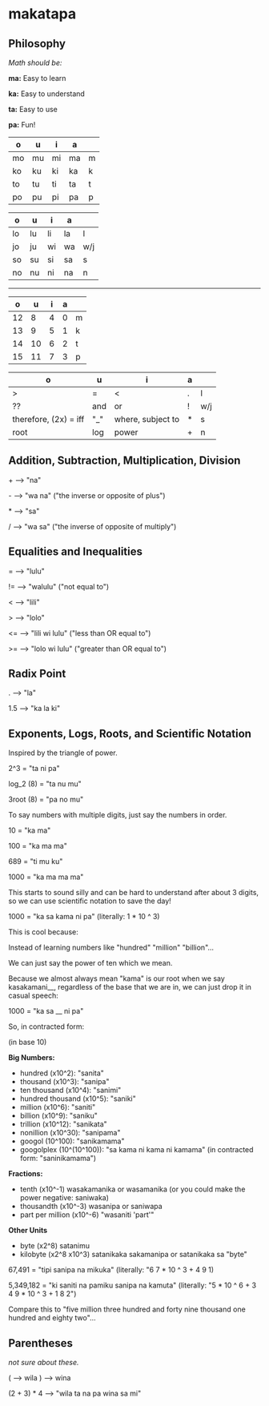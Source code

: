 # makatapa

## Philosophy

_Math should be:_

**ma:** Easy to learn

**ka:** Easy to understand

**ta:** Easy to use

**pa:** Fun!




|o|u|i|a||
|-|-|-|-|-|
|mo|mu|mi|ma|m|
|ko|ku|ki|ka|k|
|to|tu|ti|ta|t|
|po|pu|pi|pa|p|

|o|u|i|a||
|-|-|-|-|-|
|lo|lu|li|la|l|
|jo|ju|wi|wa|w/j|
|so|su|si|sa|s|
|no|nu|ni|na|n|

---

|o|u|i|a||
|-|-|-|-|-|
|12|8|4|0|m|
|13|9|5|1|k|
|14|10|6|2|t|
|15|11|7|3|p|

|o|u|i|a||
|-|-|-|-|-|
|>|=|<|.|l|
|??|and|or|!|w/j|
|therefore, (2x) = iff|"_"|where, subject to|\*|s|
|root|log|power|+|n|

## Addition, Subtraction, Multiplication, Division

\+ --> "na"

\- --> "wa na" ("the inverse or opposite of plus")

\* --> "sa"

/ --> "wa sa" ("the inverse of opposite of multiply")


## Equalities and Inequalities

= --> "lulu"

!= --> "walulu" ("not equal to")

\< --> "lili"

\> --> "lolo"

\<= --> "lili wi lulu" ("less than OR equal to")

\>= --> "lolo wi lulu" ("greater than OR equal to")

## Radix Point 

. --> "la"

1.5 --> "ka la ki"

## Exponents, Logs, Roots, and Scientific Notation

Inspired by the triangle of power.

2^3 = "ta ni pa"

log_2 (8) = "ta nu mu"

3root (8) = "pa no mu"

To say numbers with multiple digits, just say the numbers in order.

10 = "ka ma"

100 = "ka ma ma"

689 = "ti mu ku"

1000 = "ka ma ma ma"

This starts to sound silly and can be hard to understand after about 3 digits, so we can use scientific notation to save the day!

1000 = "ka sa kama ni pa" (literally: 1 * 10 ^ 3)

This is cool because:

Instead of learning numbers like "hundred" "million" "billion"...

We can just say the power of ten which we mean.

Because we almost always mean "kama" is our root when we say kasakamani__, regardless of the base that we are in, we can just drop it in casual speech:

1000 = "ka sa __ ni pa"

So, in contracted form:

(in base 10)

**Big Numbers:**

* hundred (x10^2): "sanita"  
* thousand (x10^3): "sanipa" 
* ten thousand (x10^4): "sanimi" 
* hundred thousand (x10^5): "saniki" 
* million (x10^6): "saniti" 
* billion (x10^9): "saniku"
* trillion (x10^12): "sanikata"
* nonillion (x10^30): "sanipama"
* googol (10^100): "sanikamama"
* googolplex (10^(10^100)): "sa kama ni kama ni kamama" (in contracted form: "saninikamama")

**Fractions:**

* tenth (x10^-1) wasakamanika or wasamanika (or you could make the power negative: saniwaka)
* thousandth (x10^-3) wasanipa or saniwapa
* part per million (x10^-6) "wasaniti 'part'"

**Other Units**

* byte (x2^8) satanimu
* kilobyte (x2^8 x10^3) satanikaka sakamanipa or satanikaka sa "byte" 


67,491 = "tipi sanipa na mikuka" (literally: "6 7 * 10 ^ 3 + 4 9 1)

5,349,182 = "ki saniti na pamiku sanipa na kamuta" (literally: "5 * 10 ^ 6 + 3 4 9 * 10 ^ 3 + 1 8 2")

Compare this to "five million three hundred and forty nine thousand one hundred and eighty two"...

## Parentheses

_not sure about these._

( --> wila
) --> wina

(2 + 3) * 4 --> "wila ta na pa wina sa mi"




